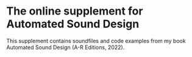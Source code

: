 # The online supplement for Automated Sound Design
This supplement contains soundfiles and code examples from my book Automated Sound Design (A-R Editions, 2022).
